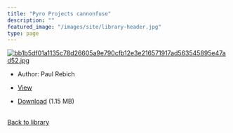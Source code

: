 ```yaml
---
title: "Pyro Projects cannonfuse"
description: ""
featured_image: "/images/site/library-header.jpg"
type: page
---
```


<a href="https://drive.google.com/file/d/1Sp6P834PiPYfB48zda3Hd6p_FnHAtb98/view" target="_blank">![bb1b5df01a1135c78d26605a9e790cfb12e3e216571917ad563545895e47ad52.jpg](/images/library/bb1b5df01a1135c78d26605a9e790cfb12e3e216571917ad563545895e47ad52.jpg)</a>
* Author: Paul Rebich
* <a href="https://drive.google.com/file/d/1Sp6P834PiPYfB48zda3Hd6p_FnHAtb98/view" target="_blank">View</a>

* [Download](https://drive.google.com/uc?export=download&id=1Sp6P834PiPYfB48zda3Hd6p_FnHAtb98) (1.15 MB)

<br />[Back to library](/library/)
